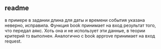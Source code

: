 ## readme
в примере в задании длина для даты и времени события указана неверно, исправила.
Функция book принимает на вход результат того, что передал аякс. Хоть она и не использует эти данные, в теории критерий тз выполнен.
Аналогично с book approve принимает на вход request.

